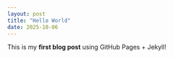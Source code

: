 ```yaml
---
layout: post
title: "Hello World"
date: 2025-10-06
---
```


This is my **first blog post** using GitHub Pages + Jekyll!
